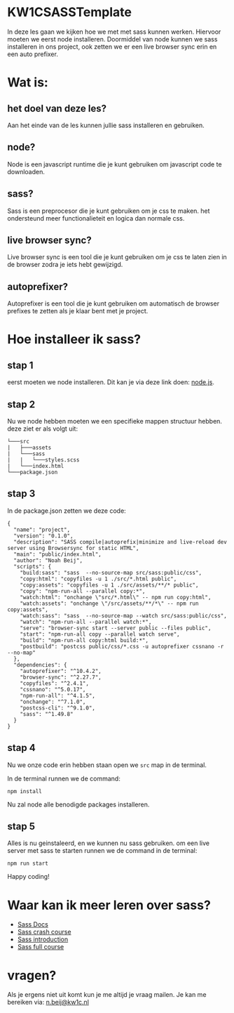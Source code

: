 # KW1CSASSTemplate
In deze les gaan we kijken hoe we met met sass kunnen werken. Hiervoor moeten we eerst node installeren. 
Doormiddel van node kunnen we sass installeren in ons project, ook zetten we er een live browser sync erin en een auto prefixer.

# Wat is:
## het doel van deze les?
Aan het einde van de les kunnen jullie sass installeren en gebruiken. 
## node?
Node is een javascript runtime die je kunt gebruiken om javascript code te downloaden.
## sass?
Sass is een preprocesor die je kunt gebruiken om je css te maken. het ondersteund meer functionalieteit en logica dan normale css.
## live browser sync?
Live browser sync is een tool die je kunt gebruiken om je css te laten zien in de browser zodra je iets hebt gewijzigd.
## autoprefixer?
Autoprefixer is een tool die je kunt gebruiken om automatisch de browser prefixes te zetten als je klaar bent met je project.

# Hoe installeer ik sass?
## stap 1
eerst moeten we node installeren. Dit kan je via deze link doen: [node.js](https://nodejs.org/en/).
## stap 2
Nu we node hebben moeten we een specifieke mappen structuur hebben. deze ziet er als volgt uit: 
```
└───src
|   ├───assets
|   └───sass
|   |   └───styles.scss
|   └───index.html
└───package.json
```

## stap 3
In de package.json zetten we deze code:
```	
{
  "name": "project",
  "version": "0.1.0",
  "description": "SASS compile|autoprefix|minimize and live-reload dev server using Browsersync for static HTML",
  "main": "public/index.html",
  "author": "Noah Beij",
  "scripts": {
    "build:sass": "sass  --no-source-map src/sass:public/css",
    "copy:html": "copyfiles -u 1 ./src/*.html public",
    "copy:assets": "copyfiles -u 1 ./src/assets/**/* public",
    "copy": "npm-run-all --parallel copy:*",
    "watch:html": "onchange \"src/*.html\" -- npm run copy:html",
    "watch:assets": "onchange \"/src/assets/**/*\" -- npm run copy:assets",
    "watch:sass": "sass  --no-source-map --watch src/sass:public/css",
    "watch": "npm-run-all --parallel watch:*",
    "serve": "browser-sync start --server public --files public",
    "start": "npm-run-all copy --parallel watch serve",
    "build": "npm-run-all copy:html build:*",
    "postbuild": "postcss public/css/*.css -u autoprefixer cssnano -r --no-map"
  },
  "dependencies": {
    "autoprefixer": "^10.4.2",
    "browser-sync": "^2.27.7",
    "copyfiles": "^2.4.1",
    "cssnano": "^5.0.17",
    "npm-run-all": "^4.1.5",
    "onchange": "^7.1.0",
    "postcss-cli": "^9.1.0",
    "sass": "^1.49.8"
  }
}
```
## stap 4

Nu we onze code erin hebben staan open we ```src``` map in de terminal. 

In de terminal runnen we de command:
```
npm install
```
Nu zal node alle benodigde packages installeren.

## stap 5

Alles is nu geinstaleerd, en we kunnen nu sass gebruiken. om een live server met sass te starten runnen we de command in de terminal:
```
npm run start
```

Happy coding!

# Waar kan ik meer leren over sass?
- [Sass Docs](https://sass-lang.com/documentation)
- [Sass crash course](https://www.youtube.com/watch?v=nu5mdN2JIwM)
- [Sass introduction](https://www.youtube.com/watch?v=Zz6eOVaaelI)
- [Sass full course](https://www.youtube.com/watch?v=_a5j7KoflTs)

# vragen?
Als je ergens niet uit komt kun je me altijd je vraag mailen. Je kan me bereiken via: n.beij@kw1c.nl
